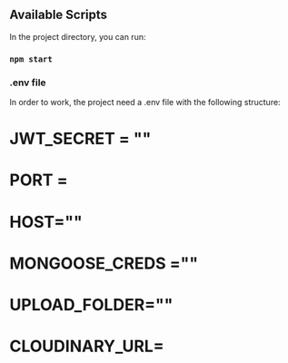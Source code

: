 ## Available Scripts

In the project directory, you can run:

### `npm start`

### .env file

In order to work, the project need a .env file with the following structure:

# JWT_SECRET = ""
# PORT = 
# HOST=""
# MONGOOSE_CREDS =""
# UPLOAD_FOLDER=""
# CLOUDINARY_URL=

